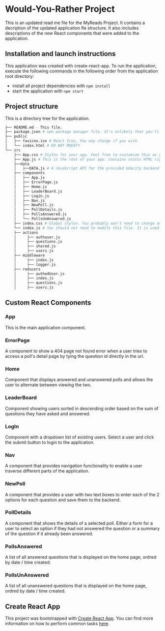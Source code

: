 # Would-You-Rather Project

This is an updated read me file for the MyReads Project. It contains a decription of the updated application fle structure.
It also includes descriptions of the new React components that were added to the application.

## Installation and launch instructions

This application was created with create-react-app.
To run the application, execute the following commands in the following order
from the application root directory:

* install all project dependencies with `npm install`
* start the application with `npm start`

## Project structure

This is a directory tree for the application. 

```bash
├── README.md - This file.
├── package.json # npm package manager file. It's unlikely that you'll need to modify this.
├── public
│   ├── favicon.ico # React Icon, You may change if you wish.
│   └── index.html # DO NOT MODIFY
└── src
    ├── App.css # Styles for your app. Feel free to customize this as you desire.
    ├── App.js # This is the root of your app. Contains static HTML right now.
    ├──data
    │   ├──DATA.js # A JavaScript API for the provided Udacity backend. Instructions for the methods are below.
    ├── components
    │   ├── App.js
    │   ├── ErrorPage.js
    │   ├── Home.js
    │   ├── LeaderBoard.js
    │   ├── Login.js
    │   ├── Nav.js
    │   ├── NewPoll.js
    │   ├── PollDetails.js
    │   ├── PollsAnswered.js
    │   └── PollsUnAnswered.js
    ├── index.css # Global styles. You probably won't need to change anything here.
    └── index.js # You should not need to modify this file. It is used for DOM rendering only.
    ├── actions
    │     ├── authuser.js
    │     ├── questions.js
    │     ├── shared.js
    │     ├── users.js
    ├── middleware
    │     ├── index.js
    │     ├── logger.js
    ├── reducers
    │     ├── authedUser.js
    │     ├── index.js
    │     ├── questions.js
    │     ├── users.js
```

## Custom React Components

### App

This is the main application component.

### ErrorPage

A component to show a 404 page not found error when a user tries to access
a poll's detail page by tying the question id directly in the url.

### Home

Component that displays answered and unanswered polls and allows the user to
alternate between viewing the two.

### LeaderBoard

Component showing users sorted in descending order based on the sum of questions
they have asked and answered.

### LogIn

Component with a dropdown list of existing users. Select a user and click the submit button
to login to the application.

### Nav

A component that provides navigation functionality to enable a user traverse
different parts of the application.

### NewPoll

A component that provides a user with two text boxes to enter each of the 2 options
for each question and save them to the backend.

### PollDetails

A component that shows the details of a selected poll. Either a form for a user
to select an option if they had not answered  the question or a summary of the question
if it already been answered.

### PollsAnswered

A list of all answered questions that is displayed on the home page, ordred by date / time
created.

### PollsUnAnswered

A list of all unanswered questions that is displayed on the home page, ordred by date / time
created.

## Create React App

This project was bootstrapped with [Create React App](https://github.com/facebookincubator/create-react-app). You can find more information on how to perform common tasks [here](https://github.com/facebookincubator/create-react-app/blob/master/packages/react-scripts/template/README.md).
